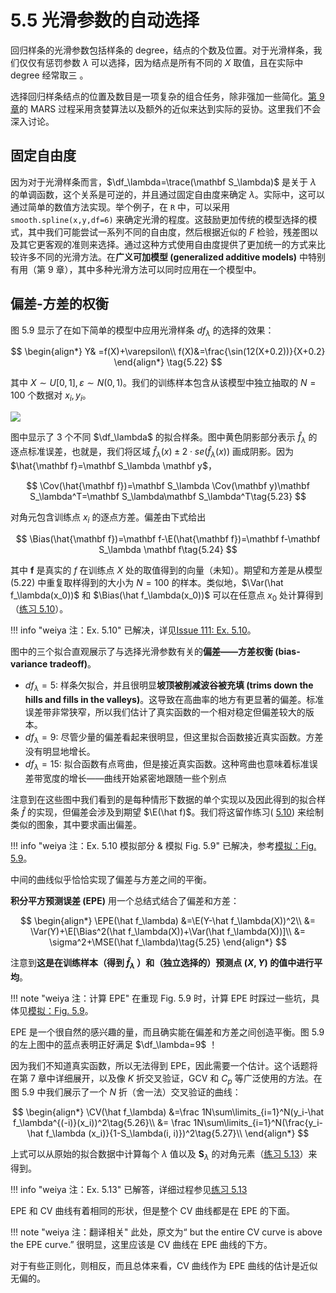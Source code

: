 # 5.5 光滑参数的自动选择

回归样条的光滑参数包括样条的 degree，结点的个数及位置。对于光滑样条，我们仅仅有惩罚参数 $\lambda$ 可以选择，因为结点是所有不同的 $X$ 取值，且在实际中 degree 经常取三 。

选择回归样条结点的位置及数目是一项复杂的组合任务，除非强加一些简化。[第 9 章](../09-Additive-Models-Trees-and-Related-Methods/9.0-Introduction/index.html)的 MARS 过程采用贪婪算法以及额外的近似来达到实际的妥协。这里我们不会深入讨论。

## 固定自由度

因为对于光滑样条而言，$\df_\lambda=\trace(\mathbf S_\lambda)$ 是关于 $\lambda$ 的单调函数，这个关系是可逆的，并且通过固定自由度来确定 $\lambda$。实际中，这可以通过简单的数值方法实现。举个例子，在 `R` 中，可以采用 `smooth.spline(x,y,df=6)` 来确定光滑的程度。这鼓励更加传统的模型选择的模式，其中我们可能尝试一系列不同的自由度，然后根据近似的 $F$ 检验，残差图以及其它更客观的准则来选择。通过这种方式使用自由度提供了更加统一的方式来比较许多不同的光滑方法。在**广义可加模型 (generalized additive models)** 中特别有用（第 9 章），其中多种光滑方法可以同时应用在一个模型中。

## 偏差-方差的权衡

图 5.9 显示了在如下简单的模型中应用光滑样条 $df_\lambda$ 的选择的效果：

$$
\begin{align*}
Y& =f(X)+\varepsilon\\
f(X)&=\frac{\sin(12(X+0.2))}{X+0.2}
\end{align*}
\tag{5.22}
$$

其中 $X\sim U[0,1], \varepsilon\sim N(0, 1)$。我们的训练样本包含从该模型中独立抽取的 $N=100$ 个数据对 $x_i,y_i$。

![](../img/05/fig5.9.png)

图中显示了 3 个不同 $\df_\lambda$ 的拟合样条。图中黄色阴影部分表示 $\hat f_\lambda$ 的逐点标准误差，也就是，我们将区域 $\hat f_\lambda(x)\pm 2\cdot se(\hat f_\lambda(x))$ 画成阴影。因为 $\hat{\mathbf f}=\mathbf S_\lambda \mathbf y$，

$$
\Cov(\hat{\mathbf f})=\mathbf S_\lambda \Cov(\mathbf y)\mathbf S_\lambda^T=\mathbf S_\lambda\mathbf S_\lambda^T\tag{5.23}
$$

对角元包含训练点 $x_i$ 的逐点方差。偏差由下式给出

$$
\Bias(\hat{\mathbf f})=\mathbf f-\E(\hat{\mathbf f})=\mathbf f-\mathbf S_\lambda \mathbf f\tag{5.24}
$$

其中 $\mathbf f$ 是真实的 $f$ 在训练点 $X$ 处的取值得到的向量（未知）。期望和方差是从模型 (5.22) 中重复取样得到的大小为 $N=100$ 的样本。类似地，$\Var(\hat f_\lambda(x_0))$ 和 $\Bias(\hat f_\lambda(x_0))$ 可以在任意点 $x_0$ 处计算得到（[练习 5.10](https://github.com/szcf-weiya/ESL-CN/issues/111)）。

!!! info "weiya 注：Ex. 5.10"
    已解决，详见[Issue 111: Ex. 5.10](https://github.com/szcf-weiya/ESL-CN/issues/111)。

图中的三个拟合直观展示了与选择光滑参数有关的**偏差——方差权衡 (bias-variance tradeoff)**。

- $df_\lambda=5$: 样条欠拟合，并且很明显**坡顶被削减波谷被充填 (trims down the hills and fills in the valleys)**。这导致在高曲率的地方有更显著的偏差。标准误差带非常狭窄，所以我们估计了真实函数的一个相对稳定但偏差较大的版本。
- $df_\lambda=9$: 尽管少量的偏差看起来很明显，但这里拟合函数接近真实函数。方差没有明显地增长。
- $df_\lambda=15$: 拟合函数有点弯曲，但是接近真实函数。这种弯曲也意味着标准误差带宽度的增长——曲线开始紧密地跟随一些个别点

注意到在这些图中我们看到的是每种情形下数据的单个实现以及因此得到的拟合样条 $\hat f$ 的实现，但偏差会涉及到期望 $\E(\hat f)$。我们将这留作练习( [5.10](https://github.com/szcf-weiya/ESL-CN/issues/111)) 来绘制类似的图象，其中要求画出偏差。

!!! info "weiya 注：Ex. 5.10 模拟部分 & 模拟 Fig. 5.9"
    已解决，参考[模拟：Fig. 5.9](../notes/spline/sim-5-9/index.html)。


中间的曲线似乎恰恰实现了偏差与方差之间的平衡。

**积分平方预测误差 (EPE)** 用一个总结式结合了偏差和方差：

$$
\begin{align*}
\EPE(\hat f_\lambda) &=\E(Y-\hat f_\lambda(X))^2\\
&= \Var(Y)+\E[\Bias^2(\hat f_\lambda(X))+\Var(\hat f_\lambda(X))]\\
&= \sigma^2+\MSE(\hat f_\lambda)\tag{5.25}
\end{align*}
$$

注意到**这是在训练样本（得到 $\hat f_\lambda$ ）和（独立选择的）预测点 $(X,Y)$ 的值中进行平均**。

!!! note "weiya 注：计算 EPE"
    在重现 Fig. 5.9 时，计算 EPE 时踩过一些坑，具体见[模拟：Fig. 5.9](../notes/spline/sim-5-9/index.html)。

EPE 是一个很自然的感兴趣的量，而且确实能在偏差和方差之间创造平衡。图 5.9 的左上图中的蓝点表明正好满足 $\df_\lambda=9$ ！

因为我们不知道真实函数，所以无法得到 EPE，因此需要一个估计。这个话题将在第 7 章中详细展开，以及像 $K$ 折交叉验证，GCV 和 $C_p$ 等广泛使用的方法。在图 5.9 中我们展示了一个 $N$ 折（舍一法）交叉验证的曲线：

$$
\begin{align*}
\CV(\hat f_\lambda) &=\frac 1N\sum\limits_{i=1}^N(y_i-\hat f_\lambda^{(-i)}(x_i))^2\tag{5.26}\\
&= \frac 1N\sum\limits_{i=1}^N(\frac{y_i-\hat f_\lambda (x_i)}{1-S_\lambda(i, i)})^2\tag{5.27}\\
\end{align*}
$$

上式可以从原始的拟合数据中计算每个 $\lambda$ 值以及 $\mathbf S_\lambda$ 的对角元素（[练习 5.13](https://github.com/szcf-weiya/ESL-CN/issues/112)）来得到。

!!! info "weiya 注：Ex. 5.13"
    已解答，详细过程参见[练习 5.13](https://github.com/szcf-weiya/ESL-CN/issues/112)

EPE 和 CV 曲线有着相同的形状，但是整个 CV 曲线都是在 EPE 的下面。

!!! note "weiya 注：翻译相关"
    此处，原文为“ but the entire CV curve is above the EPE curve.” 很明显，这里应该是 CV 曲线在 EPE 曲线的下方。

对于有些正则化，则相反，而且总体来看，CV 曲线作为 EPE 曲线的估计是近似无偏的。
